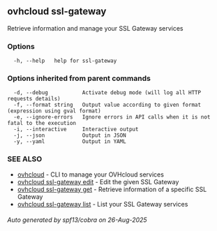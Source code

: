 ## ovhcloud ssl-gateway

Retrieve information and manage your SSL Gateway services

### Options

```
  -h, --help   help for ssl-gateway
```

### Options inherited from parent commands

```
  -d, --debug           Activate debug mode (will log all HTTP requests details)
  -f, --format string   Output value according to given format (expression using gval format)
  -e, --ignore-errors   Ignore errors in API calls when it is not fatal to the execution
  -i, --interactive     Interactive output
  -j, --json            Output in JSON
  -y, --yaml            Output in YAML
```

### SEE ALSO

* [ovhcloud](ovhcloud.md)	 - CLI to manage your OVHcloud services
* [ovhcloud ssl-gateway edit](ovhcloud_ssl-gateway_edit.md)	 - Edit the given SSL Gateway
* [ovhcloud ssl-gateway get](ovhcloud_ssl-gateway_get.md)	 - Retrieve information of a specific SSL Gateway
* [ovhcloud ssl-gateway list](ovhcloud_ssl-gateway_list.md)	 - List your SSL Gateway services

###### Auto generated by spf13/cobra on 26-Aug-2025
